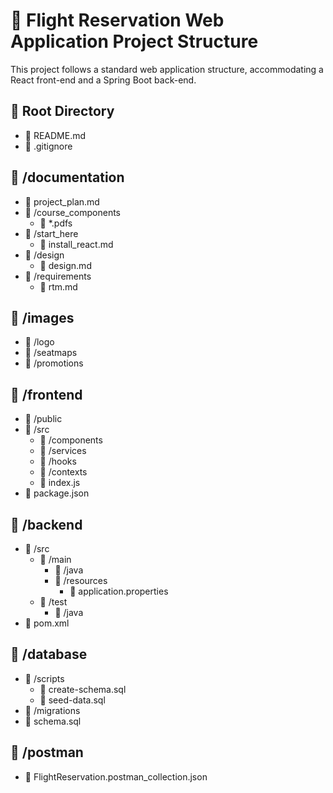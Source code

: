# 📁 Flight Reservation Web Application Project Structure

This project follows a standard web application structure, accommodating a React front-end and a Spring Boot back-end.

## 📂 Root Directory

- 📄 README.md
- 📄 .gitignore

## 📂 /documentation

- 📄 project_plan.md
- 📂 /course_components
  - 📄 \*.pdfs
- 📂 /start_here
  - 📄 install_react.md
- 📂 /design
  - 📄 design.md
- 📂 /requirements
  - 📄 rtm.md

## 📂 /images

- 📂 /logo
- 📂 /seatmaps
- 📂 /promotions

## 📂 /frontend

- 📂 /public
- 📂 /src
  - 📂 /components
  - 📂 /services
  - 📂 /hooks
  - 📂 /contexts
  - 📄 index.js
- 📄 package.json

## 📂 /backend

- 📂 /src
  - 📂 /main
    - 📂 /java
    - 📂 /resources
      - 📄 application.properties
  - 📂 /test
    - 📂 /java
- 📄 pom.xml

## 📂 /database

- 📂 /scripts
  - 📄 create-schema.sql
  - 📄 seed-data.sql
- 📂 /migrations
- 📄 schema.sql

## 📂 /postman

- 📄 FlightReservation.postman_collection.json
